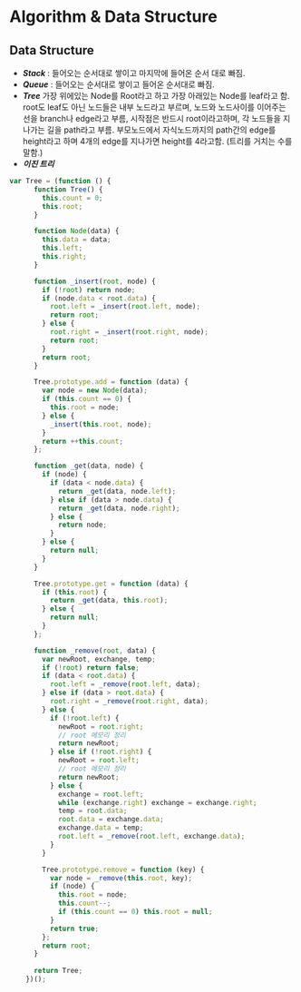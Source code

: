 # Algorithm & Data Structure

## Data Structure
+ **<i>Stack</i>** : 들어오는 순서대로 쌓이고 마지막에 들어온 순서 대로 빠짐.
+ **<i>Queue</i>** : 들어오는 순서대로 쌓이고 들어온 순서대로 빠짐.
+ **<i>Tree</i>** 가장 위에있는 Node를 Root라고 하고 가장 아래있는 Node를 leaf라고 함. root도 leaf도 아닌 노드들은 내부 노드라고 부르며, 노드와 노드사이를 이어주는 선을 branch나 edge라고 부름, 시작점은 반드시 root이라고하며, 각 노드들을 지나가는 길을 path라고 부름. 부모노드에서 자식노드까지의 path간의 edge를 height라고 하며 4개의 edge를 지나가면 height를 4라고함. (트리를 거치는 수를 말함.) 
+ **<i>이진 트리</i>**
```js
var Tree = (function () {
      function Tree() {
        this.count = 0;
        this.root;
      }

      function Node(data) {
        this.data = data;
        this.left;
        this.right;
      }

      function _insert(root, node) {
        if (!root) return node;
        if (node.data < root.data) {
          root.left = _insert(root.left, node);
          return root;
        } else {
          root.right = _insert(root.right, node);
          return root;
        }
        return root;
      }

      Tree.prototype.add = function (data) {
        var node = new Node(data);
        if (this.count == 0) {
          this.root = node;
        } else {
          _insert(this.root, node);
        }
        return ++this.count;
      };

      function _get(data, node) {
        if (node) {
          if (data < node.data) {
            return _get(data, node.left);
          } else if (data > node.data) {
            return _get(data, node.right);
          } else {
            return node;
          }
        } else {
          return null;
        }
      }

      Tree.prototype.get = function (data) {
        if (this.root) {
          return _get(data, this.root);
        } else {
          return null;
        }
      };

      function _remove(root, data) {
        var newRoot, exchange, temp;
        if (!root) return false;
        if (data < root.data) {
          root.left = _remove(root.left, data);
        } else if (data > root.data) {
          root.right = _remove(root.right, data);
        } else {
          if (!root.left) {
            newRoot = root.right;
            // root 메모리 정리
            return newRoot;
          } else if (!root.right) {
            newRoot = root.left;
            // root 메모리 정리
            return newRoot;
          } else {
            exchange = root.left;
            while (exchange.right) exchange = exchange.right;
            temp = root.data;
            root.data = exchange.data;
            exchange.data = temp;
            root.left = _remove(root.left, exchange.data);
          }
        }

        Tree.prototype.remove = function (key) {
          var node = _remove(this.root, key);
          if (node) {
            this.root = node;
            this.count--;
            if (this.count == 0) this.root = null;
          }
          return true;
        };
        return root;
      }
      
      return Tree;
    })();

```




**<i> </i>**